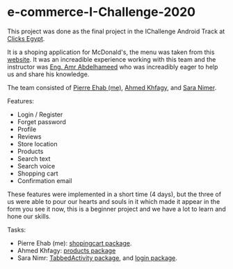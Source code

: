 # e-commerce-I-Challenge-2020

This project was done as the final project in the IChallenge Android Track at [Clicks Egypt](https://www.clicksegypt.net/).

It is a shoping application for McDonald's, the menu was taken from this [website](https://food.ndtv.com/restaurants/mcdonalds-mcd-prices-and-menu-1790160). It was an increadible experience working with this team and the instructor was [Eng. Amr Abdelhameed](https://github.com/AmrAbdelhameed) who was increadibly eager to help us and share his knowledge.

The team consisted of [Pierre Ehab (me)](https://github.com/PierreEhab), [Ahmed Khfagy](https://github.com/aKhfagy), and [Sara Nimer](https://github.com/Sara-M8).

Features:
  - Login / Register 
  - Forget password
  - Profile 
  - Reviews 
  - Store location
  - Products 
  - Search text
  - Search voice
  - Shopping cart 
  - Confirmation email
  
These features were implemented in a short time (4 days), but the three of us were able to pour our hearts and souls in it which made it appear in the form you see it now, this is a beginner project and we have a lot to learn and hone our skills.

Tasks:
  - Pierre Ehab (me): [shopingcart package](https://github.com/PierreEhab/e-commerce-I-Challenge-2020/tree/master/app/src/main/java/com/example/e_commerce/shoppingcart).
  - Ahmed Khfagy: [products package](https://github.com/PierreEhab/e-commerce-I-Challenge-2020/tree/master/app/src/main/java/com/example/e_commerce/products)
  - Sara Nimr: [TabbedActivity package](https://github.com/PierreEhab/e-commerce-I-Challenge-2020/tree/master/app/src/main/java/com/example/e_commerce/ui/TabbedActivity), and [login package](https://github.com/PierreEhab/e-commerce-I-Challenge-2020/tree/master/app/src/main/java/com/example/e_commerce/login).
